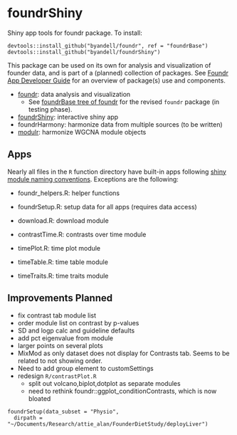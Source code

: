# foundrShiny

Shiny app tools for foundr package. To install:

```
devtools::install_github("byandell/foundr", ref = "foundrBase")
devtools::install_github("byandell/foundrShiny")
```

This package can be used on its own for analysis and visualization of founder data,
and is part of a (planned) collection of packages. See
[Foundr App Developer Guide](https://docs.google.com/presentation/d/171HEopFlSTtf_AbrA28YIAJxJHvkzihB4_lcV6Ct-eI)
for an overview of package(s) use and components.

- [foundr](https://github.com/byandell/foundr): data analysis and visualization
  - See [foundrBase tree of foundr](https://github.com/byandell/foundr/tree/foundrBase) for the revised `foundr` package (in testing phase).
- [foundrShiny](https://github.com/byandell/foundrShiny): interactive shiny app
- foundrHarmony: harmonize data from multiple sources (to be written)
- [modulr](https://github.com/byandell/modulr): harmonize WGCNA module objects



## Apps

Nearly all files in the `R` function directory have built-in apps following
[shiny module naming conventions](https://mastering-shiny.org/scaling-modules.html#naming-conventions). Exceptions are the following:

- foundr_helpers.R: helper functions
- foundrSetup.R: setup data for all apps (requires data access)

- download.R: download module
- contrastTime.R: contrasts over time module
- timePlot.R: time plot module
- timeTable.R: time table module
- timeTraits.R: time traits module

## Improvements Planned

- fix contrast tab module list
- order module list on contrast by p-values
- SD and logp calc and guideline defaults
- add pct eigenvalue from module
- larger points on several plots
- MixMod as only dataset does not display for Contrasts tab. Seems to be related to not showing order.
- Need to add group element to customSettings
- redesign `R/contrastPlot.R`
  + split out volcano,biplot,dotplot as separate modules
  + need to rethink foundr::ggplot_conditionContrasts, which is now bloated

```
foundrSetup(data_subset = "Physio",
  dirpath = "~/Documents/Research/attie_alan/FounderDietStudy/deployLiver")
```